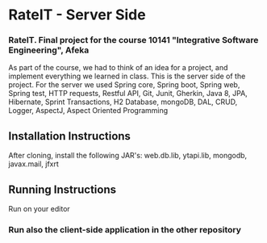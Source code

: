 # RateIT - Server Side

### RateIT. Final project for the course 10141 "Integrative Software Engineering", Afeka
As part of the course, we had to think of an idea for a project, and implement everything we learned in class.
This is the server side of the project.
For the server we used Spring core, Spring boot, Spring web, Spring test, HTTP requests, Restful API, Git, Junit, Gherkin, Java 8, JPA, Hibernate, Sprint Transactions, H2 Database, mongoDB, DAL, CRUD, Logger, AspectJ, Aspect Oriented Programming

## Installation Instructions
After cloning, install the following JAR's:
web.db.lib, ytapi.lib, mongodb, javax.mail, jfxrt
## Running Instructions
Run on your editor

### Run also the client-side application in the other repository

